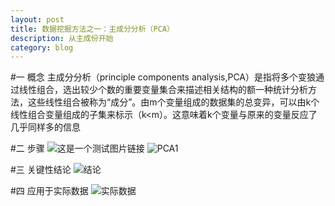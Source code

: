 ```yaml
---
layout: post
title: 数据挖掘方法之一：主成分分析（PCA）
description: 从主成份开始
category: blog
---
```

#一 概念
主成分分析（principle components analysis,PCA）是指将多个变狼通过线性组合，选出较少个数的重要变量集合来描述相关结构的额一种统计分析方法，这些线性组合被称为“成分”。由m个变量组成的数据集的总变异，可以由k个线性组合变量组成的子集来标示（k<m）。这意味着k个变量与原来的变量反应了几乎同样多的信息  

#二 步骤
![这是一个测试图片链接](http://shartoo.github.io/blog/images/beauty.png)
![PCA1](https://shartoo.github.com/shartoo.github.io/images/blog/PCA1.jpg)


#三 关键性结论
![结论](https://github.com/shartoo/shartoo.github.com/tree/master/images/blog/PCA2.jpg)


#四 应用于实际数据
![实际数据](https://github.com/shartoo/shartoo.github.com/tree/master/images/blog/PCA3.jpg)

